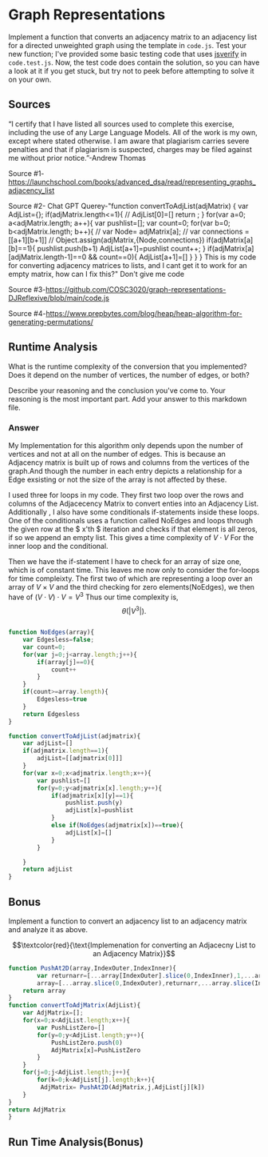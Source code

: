 # Graph Representations

Implement a function that converts an adjacency matrix to an adjacency list for
a directed unweighted graph using the template in `code.js`. Test your new
function; I've provided some basic testing code that uses
[jsverify](https://jsverify.github.io/) in `code.test.js`. Now, the test code
does contain the solution, so you can have a look at it if you get stuck, but
try not to peek before attempting to solve it on your own.

## Sources

“I certify that I have listed all sources used to complete this exercise, including the use
of any Large Language Models. All of the work is my own, except where stated
otherwise. I am aware that plagiarism carries severe penalties and that if plagiarism is
suspected, charges may be filed against me without prior notice.”-Andrew Thomas

Source #1-https://launchschool.com/books/advanced_dsa/read/representing_graphs_adjacency_list

Source #2-  Chat GPT Querey-"function convertToAdjList(adjMatrix) { var AdjList={}; if(adjMatrix.length<=1){ // AdjList[0]=[] return ; } for(var a=0; a<adjMatrix.length; a++){ var pushlist=[]; var count=0; for(var b=0; b<adjMatrix.length; b++){ // var Node= adjMatrix[a]; // var connections =[[a+1][b+1]] // Object.assign(adjMatrix,{Node,connections}) if(adjMatrix[a][b]==1){ pushlist.push(b+1) AdjList[a+1]=pushlist count++; } if(adjMatrix[a][adjMatrix.length-1]==0 && count==0){ AdjList[a+1]=[] } } } This is my code for converting adjacency matrices to lists, and I cant get it to work for an empty matrix, how can I fix this?" Don't give me code

Source #3-https://github.com/COSC3020/graph-representations-DJReflexive/blob/main/code.js

Source #4-https://www.prepbytes.com/blog/heap/heap-algorithm-for-generating-permutations/



## Runtime Analysis

What is the runtime complexity of the conversion that you implemented? Does it
depend on the number of vertices, the number of edges, or both?

Describe your reasoning and the conclusion you've come to. Your reasoning is the
most important part. Add your answer to this markdown file.
### Answer

My Implementation for this algorithm only depends upon the number of vertices and not at all on the number of edges. This is because an Adjacency matrix is built up of rows and columns from the vertices of the graph.And though the number in each entry depicts a relationship for a Edge exsisting or not the size of the array is not affected by these.


I used three for loops in my code. They first two loop over the rows and columns of the Adjacecency Matrix to convert enties into an Adjacency List. Additionally , I also have some conditionals if-statements inside these loops. One of the conditionals uses a function called NoEdges and loops through the given row at the $ x'th $ iteration and checks if that element is all zeros, if so we append an empty list. This gives a time complexity of $V \cdot V$ For the inner loop and the conditional.

 Then we have the if-statement I have to check for an array of size one, which is of constant time. This leaves me now only to consider the for-loops for time compleixty. The first two of which are representing a loop over an array of $V \times V$ and the third checking for zero elements(NoEdges), we then have  of $(V\cdot V)\cdot V=V^3$ Thus our time complexity is, $$\theta(|V^3|).$$ 

```Javascript

function NoEdges(array){
    var Edgesless=false;
    var count=0;
    for(var j=0;j<array.length;j++){
        if(array[j]==0){
            count++
        }
    }
    if(count>=array.length){
        Edgesless=true
    }
    return Edgesless
}

function convertToAdjList(adjmatrix){
    var adjList=[]
    if(adjmatrix.length==1){
        adjList=[[adjmatrix[0]]]
    }
    for(var x=0;x<adjmatrix.length;x++){
        var pushlist=[]
        for(y=0;y<adjmatrix[x].length;y++){
            if(adjmatrix[x][y]==1){
                pushlist.push(y)
                adjList[x]=pushlist
            }
            else if(NoEdges(adjmatrix[x])==true){
                adjList[x]=[]
            }
        }

    }
    return adjList
}
```


## Bonus

Implement a function to convert an adjacency list to an adjacency matrix and
analyze it as above.

$$\textcolor{red}{\text{Implemenation for converting an Adjacecny List to an Adjacency Matrix}}$$
```Javascript
function PushAt2D(array,IndexOuter,IndexInner){
        var returnarr=[...array[IndexOuter].slice(0,IndexInner),1,...array[IndexOuter].slice(IndexInner+1)]
        array=[...array.slice(0,IndexOuter),returnarr,...array.slice(IndexOuter+1)];
    return array
}
function convertToAdjMatrix(AdjList){
    var AdjMatrix=[];
    for(x=0;x<AdjList.length;x++){
        var PushListZero=[]
        for(y=0;y<AdjList.length;y++){
            PushListZero.push(0)
            AdjMatrix[x]=PushListZero
        }
    }
    for(j=0;j<AdjList.length;j++){
        for(k=0;k<AdjList[j].length;k++){
         AdjMatrix= PushAt2D(AdjMatrix,j,AdjList[j][k])
    }
}
return AdjMatrix
}
```

## Run Time Analysis(Bonus)
